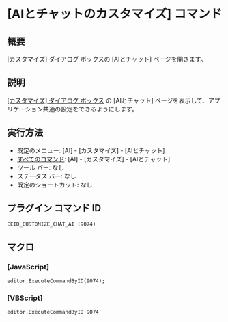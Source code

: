 # \[AIとチャットのカスタマイズ\] コマンド

## 概要

\[カスタマイズ\] ダイアログ ボックスの \[AIとチャット\] ページを開きます。

## 説明

[\[カスタマイズ\] ダイアログ ボックス](../../dlg/customize/index) の \[AIとチャット\] ページを表示して、アプリケーション共通の設定をできるようにします。

## 実行方法

- 既定のメニュー: \[AI\] \- \[カスタマイズ\] \- \[AIとチャット\]
- [すべてのコマンド](../../glossary/allcommands): \[AI\] \- \[カスタマイズ\] \- \[AIとチャット\]
- ツール バー: なし
- ステータス バー: なし
- 既定のショートカット: なし

## プラグイン コマンド ID

```
EEID_CUSTOMIZE_CHAT_AI (9074)
```

## マクロ

### \[JavaScript\]

```
editor.ExecuteCommandByID(9074);
```

### \[VBScript\]

```
editor.ExecuteCommandByID 9074
```
